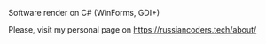 Software render on C# (WinForms, GDI+)

Please, visit my personal page on https://russiancoders.tech/about/
